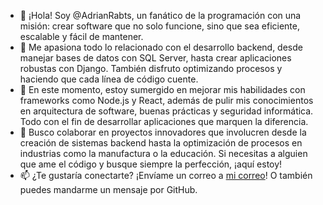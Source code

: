 - 👋 ¡Hola! Soy @AdrianRabts, un fanático de la programación con una misión: crear software que no solo funcione, sino que sea eficiente, escalable y fácil de mantener.
- 👀 Me apasiona todo lo relacionado con el desarrollo backend, desde manejar bases de datos con SQL Server, hasta crear aplicaciones robustas con Django. También disfruto optimizando procesos y haciendo que cada línea de código cuente.
- 🌱 En este momento, estoy sumergido en mejorar mis habilidades con frameworks como Node.js y React, además de pulir mis conocimientos en arquitectura de software, buenas prácticas y seguridad informática. Todo con el fin de desarrollar aplicaciones que marquen la diferencia.
- 💞️ Busco colaborar en proyectos innovadores que involucren desde la creación de sistemas backend hasta la optimización de procesos en industrias como la manufactura o la educación. Si necesitas a alguien que ame el código y busque siempre la perfección, ¡aquí estoy!
- 📫 ¿Te gustaría conectarte? ¡Envíame un correo a [mi correo](mailto:Josephmateomb@hotmail.com)! O también puedes mandarme un mensaje por GitHub.




<!---
AdrianRabts/AdrianRabts is a ✨ special ✨ repository because its `README.md` (this file) appears on your GitHub profile.
You can click the Preview link to take a look at your changes.
--->
